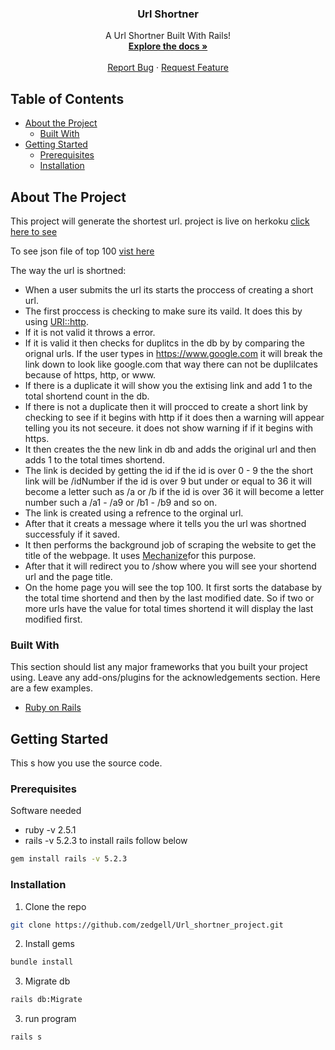 <p align="center">
  <h3 align="center">Url Shortner</h3>

  <p align="center">
    A Url Shortner Built With Rails!
    <br />
    <a href="https://github.com/othneildrew/Best-README-Template"><strong>Explore the docs »</strong></a>
    <br />
    <br />
    <a href="https://github.com/zedgell/Url_shortner_project/issues">Report Bug</a>
    ·
    <a href="https://github.com/zedgell/Url_shortner_project/issues">Request Feature</a>
  </p>
</p>



<!-- TABLE OF CONTENTS -->
## Table of Contents

* [About the Project](#about-the-project)
  * [Built With](#built-with)
* [Getting Started](#getting-started)
  * [Prerequisites](#prerequisites)
  * [Installation](#installation)



<!-- ABOUT THE PROJECT -->
## About The Project

This project will generate the shortest url. project is live on herkoku [click here to see](https://url-shortener-zedgell.herokuapp.com/)

To see json file of top 100 [vist here](https://url-shortener-zedgell.herokuapp.com/top.json)

The way the url is shortned:
* When a user submits the url its starts the proccess of creating a short url.
* The first proccess is checking to make sure its vaild. It does this by using [URI::http](https://docs.ruby-lang.org/en/2.1.0/URI.html).
* If it is not valid it throws a error.
* If it is valid it then checks for duplitcs in the db by by comparing the orignal urls. If the user types in https://www.google.com it will break the link down to look like google.com that way there can not be duplilcates because of https, http, or www.
* If there is a duplicate it will show you the extising link and add 1 to the total shortend count in the db.
* If there is not a duplicate then it will procced to create a short link by checking to see if it begins with http if it does then a warning will appear telling you its not seceure. it does not show warning if if it begins with https.
* It then creates the the new link in db and adds the original url and then adds 1 to the total times shortend.
* The link is decided by getting the id if the id is over 0 - 9 the the short link will be /idNumber if the id is over 9 but under or equal to 36 it will become a letter such as /a or /b if the id is over 36 it will become a letter number such a /a1 - /a9 or /b1 - /b9 and so on.
* The link is created using a refrence to the orginal url.
* After that it creats a message where it tells you the url was shortned successfuly if it saved.
* It then performs the background job of scraping the website to get the title of the webpage. It uses [Mechanize](https://www.rubydoc.info/github/sparklemotion/mechanize/master)for this purpose.
* After that it will redirect you to /show where you will see your shortend url and the page title.
* On the home page you will see the top 100. It first sorts the database by the total time shortend and then by the last modified date. So if two or more urls have the value for total times shortend it will display the last modified first.

### Built With
This section should list any major frameworks that you built your project using. Leave any add-ons/plugins for the acknowledgements section. Here are a few examples.
* [Ruby on Rails](https://rubyonrails.org/)



<!-- GETTING STARTED -->
## Getting Started

This s how you use the source code.

### Prerequisites

Software needed
* ruby -v 2.5.1
* rails -v 5.2.3
to install rails follow below
```sh
gem install rails -v 5.2.3
```

### Installation

1. Clone the repo
```sh
git clone https://github.com/zedgell/Url_shortner_project.git
```
2. Install gems
```sh
bundle install
```
3. Migrate db
```sh
rails db:Migrate
```
3. run program
```sh
rails s
```
